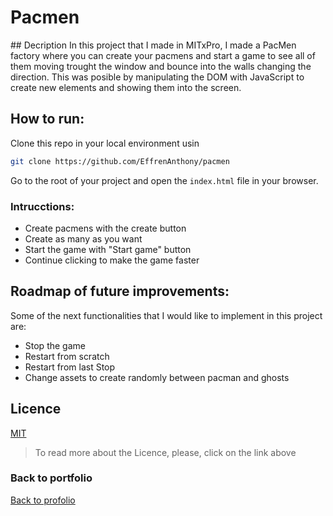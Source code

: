 # Pacmen

## Decription
In this project that I made in MITxPro, I made a PacMen factory where you can create your pacmens and start a game to see all of them moving trought the window and bounce into the walls changing the direction.
This was posible by manipulating the DOM with JavaScript to create new elements and showing them into the screen.

## How to run:

Clone this repo in your local environment usin

```bash
git clone https://github.com/EffrenAnthony/pacmen
```

Go to the root of your project and open the `index.html` file in your browser.

### Intrucctions:

- Create pacmens with the create button
- Create as many as you want
- Start the game with "Start game" button
- Continue clicking to make the game faster

## Roadmap of future improvements:

Some of the next functionalities that I would like to implement in this project are:

- Stop the game
- Restart from scratch
- Restart from last Stop
- Change assets to create randomly between pacman and ghosts

## Licence
[MIT](https://choosealicense.com/licenses/mit/)
> To read more about the Licence, please, click on the link above 

### Back to portfolio

<a href="https://effrenanthony.github.io/packmen/index.html">Back to profolio</a>
